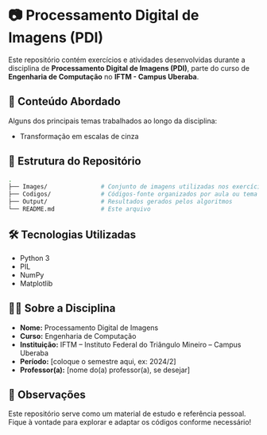 # 📷 Processamento Digital de Imagens (PDI)

Este repositório contém exercícios e atividades desenvolvidas durante a disciplina de **Processamento Digital de Imagens (PDI)**, parte do curso de **Engenharia de Computação** no **IFTM - Campus Uberaba**.

## 🧠 Conteúdo Abordado

Alguns dos principais temas trabalhados ao longo da disciplina:

- Transformação em escalas de cinza

## 📁 Estrutura do Repositório

```bash
.
├── Images/               # Conjunto de imagens utilizadas nos exercícios
├── Codigos/              # Códigos-fonte organizados por aula ou tema
├── Output/               # Resultados gerados pelos algoritmos
└── README.md             # Este arquivo
```

## 🛠️ Tecnologias Utilizadas

* Python 3
* PIL
* NumPy
* Matplotlib

## 👨‍🏫 Sobre a Disciplina

* **Nome:** Processamento Digital de Imagens
* **Curso:** Engenharia de Computação
* **Instituição:** IFTM – Instituto Federal do Triângulo Mineiro – Campus Uberaba
* **Período:** \[coloque o semestre aqui, ex: 2024/2]
* **Professor(a):** \[nome do(a) professor(a), se desejar]

## 📌 Observações

Este repositório serve como um material de estudo e referência pessoal. Fique à vontade para explorar e adaptar os códigos conforme necessário!